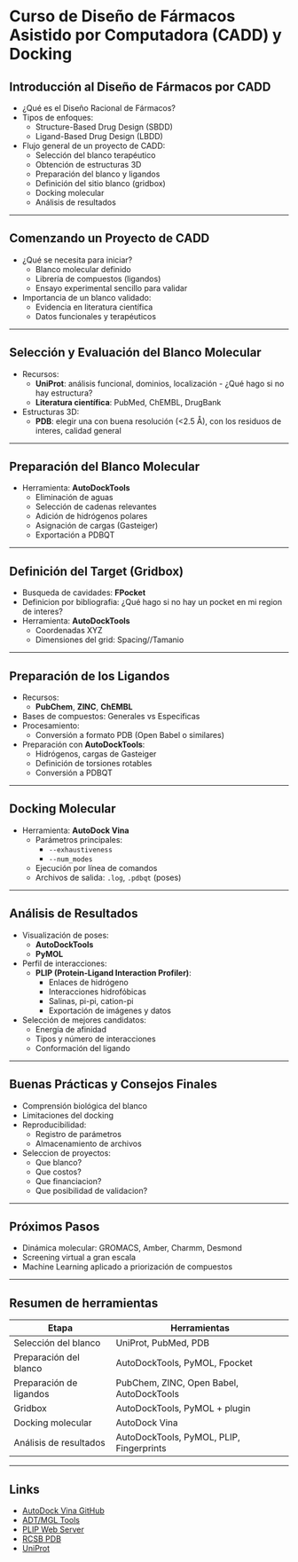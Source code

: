 # Curso de Diseño de Fármacos Asistido por Computadora (CADD) y Docking

## Introducción al Diseño de Fármacos por CADD

- ¿Qué es el Diseño Racional de Fármacos?
- Tipos de enfoques:
  - Structure-Based Drug Design (SBDD)
  - Ligand-Based Drug Design (LBDD)
- Flujo general de un proyecto de CADD:
  - Selección del blanco terapéutico
  - Obtención de estructuras 3D
  - Preparación del blanco y ligandos
  - Definición del sitio blanco (gridbox)
  - Docking molecular
  - Análisis de resultados

---

## Comenzando un Proyecto de CADD

- ¿Qué se necesita para iniciar?
  - Blanco molecular definido
  - Librería de compuestos (ligandos)
  - Ensayo experimental sencillo para validar
- Importancia de un blanco validado:
  - Evidencia en literatura científica
  - Datos funcionales y terapéuticos

---

## Selección y Evaluación del Blanco Molecular

- Recursos:
  - **UniProt**: análisis funcional, dominios, localización - ¿Qué hago si no hay estructura?
  - **Literatura científica**: PubMed, ChEMBL, DrugBank
- Estructuras 3D:
  - **PDB**: elegir una con buena resolución (<2.5 Å), con los residuos de interes, calidad general

---

## Preparación del Blanco Molecular

- Herramienta: **AutoDockTools**
  - Eliminación de aguas
  - Selección de cadenas relevantes
  - Adición de hidrógenos polares
  - Asignación de cargas (Gasteiger)
  - Exportación a PDBQT

---

## Definición del Target (Gridbox)
- Busqueda de cavidades: **FPocket**
- Definicion por bibliografia: ¿Qué hago si no hay un pocket en mi region de interes?
- Herramienta: **AutoDockTools**
  - Coordenadas XYZ
  - Dimensiones del grid: Spacing//Tamanio

---

## Preparación de los Ligandos

- Recursos:
  - **PubChem**, **ZINC**, **ChEMBL**
- Bases de compuestos: Generales vs Especificas
- Procesamiento:
  - Conversión a formato PDB (Open Babel o similares)
- Preparación con **AutoDockTools**:
  - Hidrógenos, cargas de Gasteiger
  - Definición de torsiones rotables
  - Conversión a PDBQT

---


## Docking Molecular

- Herramienta: **AutoDock Vina**
  - Parámetros principales:
    - `--exhaustiveness`
    - `--num_modes`
  - Ejecución por línea de comandos
  - Archivos de salida: `.log`, `.pdbqt` (poses)

---

## Análisis de Resultados

- Visualización de poses:
  - **AutoDockTools**
  - **PyMOL**
- Perfil de interacciones:
  - **PLIP (Protein-Ligand Interaction Profiler)**:
    - Enlaces de hidrógeno
    - Interacciones hidrofóbicas
    - Salinas, pi-pi, cation-pi
    - Exportación de imágenes y datos
- Selección de mejores candidatos:
  - Energía de afinidad
  - Tipos y número de interacciones
  - Conformación del ligando

---

## Buenas Prácticas y Consejos Finales

- Comprensión biológica del blanco
- Limitaciones del docking
- Reproducibilidad:
  - Registro de parámetros
  - Almacenamiento de archivos
- Seleccion de proyectos:
  - Que blanco?
  - Que costos?
  - Que financiacion?
  - Que posibilidad de validacion?

---

## Próximos Pasos

- Dinámica molecular: GROMACS, Amber, Charmm, Desmond
- Screening virtual a gran escala
- Machine Learning aplicado a priorización de compuestos

---

## Resumen de herramientas

| Etapa                   | Herramientas                             |
| ----------------------- | ---------------------------------------- |
| Selección del blanco    | UniProt, PubMed, PDB                     |
| Preparación del blanco  | AutoDockTools, PyMOL, Fpocket            |
| Preparación de ligandos | PubChem, ZINC, Open Babel, AutoDockTools |
| Gridbox                 | AutoDockTools, PyMOL + plugin            |
| Docking molecular       | AutoDock Vina                            |
| Análisis de resultados  | AutoDockTools, PyMOL, PLIP, Fingerprints |

---

## Links 

- [AutoDock Vina GitHub](https://github.com/ccsb-scripps/AutoDock-Vina)
- [ADT/MGL Tools](https://ccsb.scripps.edu/mgltools/)
- [PLIP Web Server](https://plip-tool.biotec.tu-dresden.de/plip-web/plip/index)
- [RCSB PDB](https://www.rcsb.org)
- [UniProt](https://www.uniprot.org)
